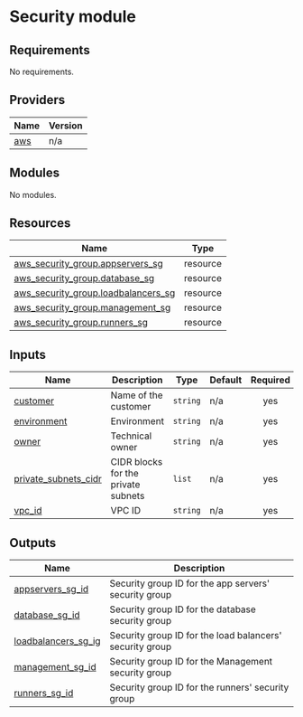 
# Security module

<!-- BEGIN_TF_DOCS -->
## Requirements

No requirements.

## Providers

| Name | Version |
|------|---------|
| <a name="provider_aws"></a> [aws](#provider\_aws) | n/a |

## Modules

No modules.

## Resources

| Name | Type |
|------|------|
| [aws_security_group.appservers_sg](https://registry.terraform.io/providers/hashicorp/aws/latest/docs/resources/security_group) | resource |
| [aws_security_group.database_sg](https://registry.terraform.io/providers/hashicorp/aws/latest/docs/resources/security_group) | resource |
| [aws_security_group.loadbalancers_sg](https://registry.terraform.io/providers/hashicorp/aws/latest/docs/resources/security_group) | resource |
| [aws_security_group.management_sg](https://registry.terraform.io/providers/hashicorp/aws/latest/docs/resources/security_group) | resource |
| [aws_security_group.runners_sg](https://registry.terraform.io/providers/hashicorp/aws/latest/docs/resources/security_group) | resource |

## Inputs

| Name | Description | Type | Default | Required |
|------|-------------|------|---------|:--------:|
| <a name="input_customer"></a> [customer](#input\_customer) | Name of the customer | `string` | n/a | yes |
| <a name="input_environment"></a> [environment](#input\_environment) | Environment | `string` | n/a | yes |
| <a name="input_owner"></a> [owner](#input\_owner) | Technical owner | `string` | n/a | yes |
| <a name="input_private_subnets_cidr"></a> [private\_subnets\_cidr](#input\_private\_subnets\_cidr) | CIDR blocks for the private subnets | `list` | n/a | yes |
| <a name="input_vpc_id"></a> [vpc\_id](#input\_vpc\_id) | VPC ID | `string` | n/a | yes |

## Outputs

| Name | Description |
|------|-------------|
| <a name="output_appservers_sg_id"></a> [appservers\_sg\_id](#output\_appservers\_sg\_id) | Security group ID for the app servers' security group |
| <a name="output_database_sg_id"></a> [database\_sg\_id](#output\_database\_sg\_id) | Security group ID for the database security group |
| <a name="output_loadbalancers_sg_ig"></a> [loadbalancers\_sg\_ig](#output\_loadbalancers\_sg\_ig) | Security group ID for the load balancers' security group |
| <a name="output_management_sg_id"></a> [management\_sg\_id](#output\_management\_sg\_id) | Security group ID for the Management security group |
| <a name="output_runners_sg_id"></a> [runners\_sg\_id](#output\_runners\_sg\_id) | Security group ID for the runners' security group |
<!-- END_TF_DOCS -->